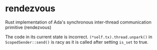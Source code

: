 # rendezvous

Rust implementation of Ada's synchronous inter-thread communication primitive (rendezvous)

The code in its current state is incorrect. `(*self.tx).thread.unpark()` in `ScopedSender::send()` is racy as it is called after setting `is_set` to true.
